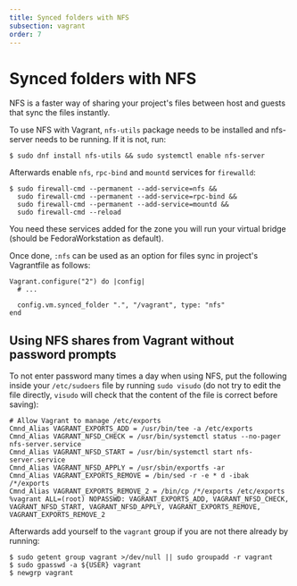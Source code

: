 ```yaml
---
title: Synced folders with NFS
subsection: vagrant
order: 7
---
```


# Synced folders with NFS

NFS is a faster way of sharing your project's files between host and guests that
sync the files instantly.

To use NFS with Vagrant, `nfs-utils` package needs to be installed and nfs-server
needs to be running. If it is not, run:

```
$ sudo dnf install nfs-utils && sudo systemctl enable nfs-server
```

Afterwards enable `nfs`, `rpc-bind` and `mountd` services for `firewalld`:

```
$ sudo firewall-cmd --permanent --add-service=nfs &&
  sudo firewall-cmd --permanent --add-service=rpc-bind &&
  sudo firewall-cmd --permanent --add-service=mountd &&
  sudo firewall-cmd --reload
```

You need these services added for the zone you will run your virtual bridge
(should be FedoraWorkstation as default).

Once done, `:nfs` can be used as an option for files sync in project's
Vagrantfile as follows:

```
Vagrant.configure("2") do |config|
  # ...

  config.vm.synced_folder ".", "/vagrant", type: "nfs"
end
```

## Using NFS shares from Vagrant without password prompts

To not enter password many times a day when using NFS, put the following inside
your `/etc/sudoers` file by running `sudo visudo` (do not try to edit the file
directly, `visudo` will check that the content of the file is correct before
saving):

```
# Allow Vagrant to manage /etc/exports
Cmnd_Alias VAGRANT_EXPORTS_ADD = /usr/bin/tee -a /etc/exports
Cmnd_Alias VAGRANT_NFSD_CHECK = /usr/bin/systemctl status --no-pager nfs-server.service
Cmnd_Alias VAGRANT_NFSD_START = /usr/bin/systemctl start nfs-server.service
Cmnd_Alias VAGRANT_NFSD_APPLY = /usr/sbin/exportfs -ar
Cmnd_Alias VAGRANT_EXPORTS_REMOVE = /bin/sed -r -e * d -ibak /*/exports
Cmnd_Alias VAGRANT_EXPORTS_REMOVE_2 = /bin/cp /*/exports /etc/exports
%vagrant ALL=(root) NOPASSWD: VAGRANT_EXPORTS_ADD, VAGRANT_NFSD_CHECK, VAGRANT_NFSD_START, VAGRANT_NFSD_APPLY, VAGRANT_EXPORTS_REMOVE, VAGRANT_EXPORTS_REMOVE_2
```

Afterwards add yourself to the `vagrant` group if you are not there already by running:

```
$ sudo getent group vagrant >/dev/null || sudo groupadd -r vagrant
$ sudo gpasswd -a ${USER} vagrant
$ newgrp vagrant
```

